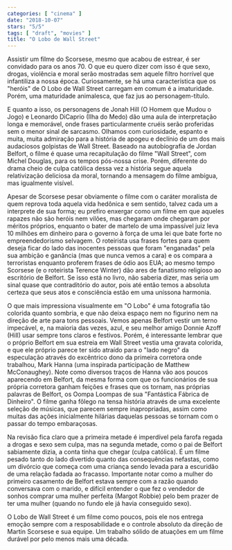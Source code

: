 ```yaml
---
categories: [ "cinema" ]
date: "2018-10-07"
stars: "5/5"
tags: [ "draft", "movies" ]
title: "O Lobo de Wall Street"
---
```

Assistir um filme do Scorsese, mesmo que acabou de estrear, é ser
convidado para os anos 70. O que eu quero dizer com isso é que
sexo, drogas, violência e moral serão mostradas sem aquele filtro
horrível que infantiliza a nossa época. Curiosamente, se há uma
característica que os "heróis" de O Lobo de Wall Street carregam em
comum é a imaturidade. Porém, uma maturidade animalesca, que faz jus
ao personagem-título.

E quanto a isso, os personagens de Jonah Hill (O Homem que Mudou o Jogo)
e Leonardo DiCaprio (Ilha do Medo) dão uma aula de interpretação longa
e memorável, onde frases particularmente cruéis serão proferidas sem
o menor sinal de sarcasmo. Olhamos com curiosidade, espanto e muita,
muita admiração para a história de apogeu e declínio de um dos mais
audaciosos golpistas de Wall Street. Baseado na autobiografia de Jordan
Belfort, o filme é quase uma recapitulação do filme "Wall Street",
com Michel Douglas, para os tempos pós-nossa crise. Porém, diferente
do drama cheio de culpa católica dessa vez a história segue aquela
relativização deliciosa da moral, tornando a mensagem do filme ambígua,
mas igualmente visível.

Apesar de Scorsese pesar obviamente o filme com o caráter moralista
de quem reprova toda aquela vida hedônica e sem sentido, talvez cada
um a interprete de sua forma; eu prefiro enxergar como um filme em que
aqueles rapazes não são heróis nem vilões, mas chegaram onde chegaram
por méritos próprios, enquanto o bater de martelo de uma impassível
juiz leva 10 milhões em dinheiro para o governo à força de uma lei
que bate forte no empreendedorismo selvagem. O roteirista usa frases
fortes para quem deseja ficar do lado das inocentes pessoas que foram
"enganadas" pela sua ambição e ganância (mas que nunca vemos a cara)
e os compara a terroristas enquanto proferem frases de ódio aos EUA;
ao mesmo tempo Scorsese (e o roteirista Terence Winter) dão ares de
fanatismo religioso ao escritório de Belfort. Se isso está no livro,
não saberia dizer, mas seria um sinal quase que contraditório do autor,
pois até então temos a absoluta certeza que seus atos e consciência
estão em uma uníssona harmonia.

O que mais impressiona visualmente em "O Lobo" é uma fotografia tão
colorida quanto sombria, e que não deixa espaço nem no figurino nem
na direção de arte para tons pessoais. Vemos apenas Belfort vestir um
terno impecável, e, na maioria das vezes, azul, e seu melhor amigo Donnie
Azoff (Hill) usar sempre tons claros e festivos. Porém, é interessante
lembrar que o próprio Belfort em sua estreia em Wall Street vestia uma
gravata colorida, e que ele próprio parece ter sido atraído para o
"lado negro" da especulação através do excêntrico dono da primeira
corretora onde trabalhou, Mark Hanna (uma inspirada participação
de Matthew McConaughey). Note como diversos traços de Hanna vão aos
poucos aparecendo em Belfort, da mesma forma com que os funcionários
de sua própria corretora ganham feições e frases que os tornam,
nas próprias palavras de Belfort, os Oompa Loompas de sua "Fantástica
Fábrica de Dinheiro". O filme ganha fôlego na tensa história através
de uma excelente seleção de músicas, que parecem sempre inapropriadas,
assim como muitas das ações inicialmente hilárias daquelas pessoas
se tornam com o passar do tempo embaraçosas.

Na revisão fica claro que a primeira metade é imperdível pela farofa
regada a drogas e sexo sem culpa, mas na segunda metade, como o pai de
Belfort sabiamente dizia, a conta tinha que chegar (culpa católica). É
um filme pesado tanto do lado divertido quanto das consequências
nefastas, como um divórcio que começa com uma criança sendo levada
para a escuridão de uma relação fadada ao fracasso. Importante notar
como a mulher do primeiro casamento de Belfort estava sempre com a razão
quando conversava com o marido, e difícil entender o que fez o vendedor
de sonhos comprar uma mulher perfeita (Margot Robbie) pelo bem prazer
de ter uma mulher (quando no fundo ele já havia conseguido sexo).

O Lobo de Wall Street é um filme como poucos, pois ele nos entrega
emoção sempre com a resposabilidade e o controle absoluto da direção
de Martin Scorsese e sua equipe. Um trabalho sólido de atuações em
um filme durável por pelo menos mais uma década.
